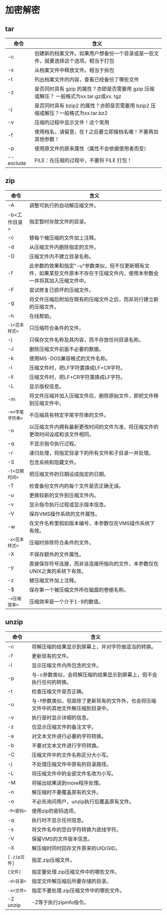 # 加密解密

## tar

命令        | 含义
--------- | ----------------------------------------------------------
-c        | 创建新的档案文件。如果用户想备份一个目录或是一些文件，就要选择这个选项。相当于打包
-x        | 从档案文件中释放文件。相当于拆包
-t        | 列出档案文件的内容，查看已经备份了哪些文件
-z        | 是否同时具有 gzip 的属性？亦即是否需要用 gzip 压缩或解压？ 一般格式为xx.tar.gz或xx. tgz
-j        | 是否同时具有 bzip2 的属性？亦即是否需要用 bzip2 压缩或解压？一般格式为xx.tar.bz2
-v        | 压缩的过程中显示文件！这个常用
-f        | 使用档名，请留意，在 f 之后要立即接档名喔！不要再加其他参数！
-p        | 使用原文件的原来属性（属性不会依据使用者而变）
--exclude | FILE：在压缩的过程中，不要将 FILE 打包！

## zip

命令          | 含义
----------- | ----------------------------------------------------------------
-A          | 调整可执行的自动解压缩文件。
-b<工作目录>    | 指定暂时存放文件的目录。
-c          | 替每个被压缩的文件加上注释。
-d          | 从压缩文件内删除指定的文件。
-D          | 压缩文件内不建立目录名称。
-f          | 此参数的效果和指定"-u"参数类似，但不仅更新既有文件，如果某些文件原本不存在于压缩文件内，使用本参数会一并将其加入压缩文件中。
-F          | 尝试修复已损坏的压缩文件。
-g          | 将文件压缩后附加在既有的压缩文件之后，而非另行建立新的压缩文件。
-h          | 在线帮助。
`-i<范本样式>`  | 只压缩符合条件的文件。
-j          | 只保存文件名称及其内容，而不存放任何目录名称。
-J          | 删除压缩文件前面不必要的数据。
-k          | 使用MS-DOS兼容格式的文件名称。
-l          | 压缩文件时，把LF字符置换成LF+CR字符。
-ll         | 压缩文件时，把LF+CR字符置换成LF字符。
-L          | 显示版权信息。
-m          | 将文件压缩并加入压缩文件后，删除原始文件，即把文件移到压缩文件中。
`-n<字尾字符串>` | 不压缩具有特定字尾字符串的文件。
-o          | 以压缩文件内拥有最新更改时间的文件为准，将压缩文件的更改时间设成和该文件相同。
-q          | 不显示指令执行过程。
-r          | 递归处理，将指定目录下的所有文件和子目录一并处理。
-S          | 包含系统和隐藏文件。
`-t<日期时间>`  | 把压缩文件的日期设成指定的日期。
-T          | 检查备份文件内的每个文件是否正确无误。
-u          | 更换较新的文件到压缩文件内。
-v          | 显示指令执行过程或显示版本信息。
-V          | 保存VMS操作系统的文件属性。
-w          | 在文件名称里假如版本编号，本参数仅在VMS操作系统下有效。
`-x<范本样式>`  | 压缩时排除符合条件的文件。
-X          | 不保存额外的文件属性。
-y          | 直接保存符号连接，而非该连接所指向的文件，本参数仅在UNIX之类的系统下有效。
-z          | 替压缩文件加上注释。
-$          | 保存第一个被压缩文件所在磁盘的卷册名称。
`-<压缩效率>`   | 压缩效率是一个介于1-9的数值。

## unzip

命令         | 含义
---------- | ------------------------------------------
-c         | 将解压缩的结果显示到屏幕上，并对字符做适当的转换。
-f         | 更新现有的文件。
-l         | 显示压缩文件内所包含的文件。
-p         | 与-c参数类似，会将解压缩的结果显示到屏幕上，但不会执行任何的转换。
-t         | 检查压缩文件是否正确。
-u         | 与-f参数类似，但是除了更新现有的文件外，也会将压缩文件中的其他文件解压缩到目录中。
-v         | 执行是时显示详细的信息。
-z         | 仅显示压缩文件的备注文字。
-a         | 对文本文件进行必要的字符转换。
-b         | 不要对文本文件进行字符转换。
-C         | 压缩文件中的文件名称区分大小写。
-j         | 不处理压缩文件中原有的目录路径。
-L         | 将压缩文件中的全部文件名改为小写。
-M         | 将输出结果送到more程序处理。
-n         | 解压缩时不要覆盖原有的文件。
-o         | 不必先询问用户，unzip执行后覆盖原有文件。
`-P<密码>`   | 使用zip的密码选项。
-q         | 执行时不显示任何信息。
-s         | 将文件名中的空白字符转换为底线字符。
-V         | 保留VMS的文件版本信息。
-X         | 解压缩时同时回存文件原来的UID/GID。
`[.zip文件]` | 指定.zip压缩文件。
`[文件]`     | 指定要处理.zip压缩文件中的哪些文件。
`-d<目录>`   | 指定文件解压缩后所要存储的目录。
`-x<文件>`   | 指定不要处理.zip压缩文件中的哪些文件。
-Z unzip   | -Z等于执行zipinfo指令。
